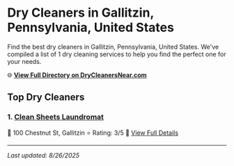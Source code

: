 # Dry Cleaners in Gallitzin, Pennsylvania, United States

Find the best dry cleaners in Gallitzin, Pennsylvania, United States. We've compiled a list of 1 dry cleaning services to help you find the perfect one for your needs.

🌐 **[View Full Directory on DryCleanersNear.com](https://drycleanersnear.com/city/US/Pennsylvania/Gallitzin)**

## Top Dry Cleaners

### 1. [Clean Sheets Laundromat](https://drycleanersnear.com/dryCleaner/686735bcbb1702f4ee39b273/clean-sheets-laundromat)
📍 100 Chestnut St, Gallitzin
⭐ Rating: 3/5
🔗 [View Full Details](https://drycleanersnear.com/dryCleaner/686735bcbb1702f4ee39b273/clean-sheets-laundromat)


---

*Last updated: 8/26/2025*
